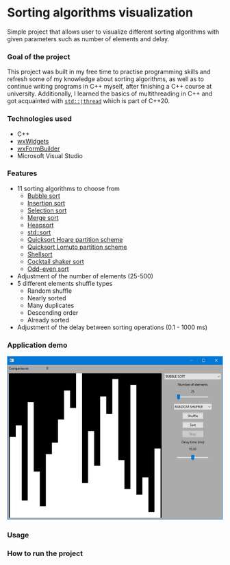 
# Sorting algorithms visualization

Simple project that allows user to visualize different sorting algorithms with given parameters such as number of elements and delay.

### Goal of the project
This project was built in my free time to practise programming skills and refresh some of my knowledge about sorting algorithms, as well as to continue writing programs in C++ myself, after finishing a C++ course at university. Additionally, I learned the basics of multithreading in C++ and got acquainted with [`std::jthread`](https://en.cppreference.com/w/cpp/thread/jthread) which is part of C++20.
 
### Technologies used
- C++
- [wxWidgets](https://www.wxwidgets.org/)
- [wxFormBuilder](https://sourceforge.net/projects/wxformbuilder/)
- Microsoft Visual Studio

### Features
- 11 sorting algorithms to choose from
    - [Bubble sort](https://en.wikipedia.org/wiki/Bubble_sort) 
    - [Insertion sort](https://en.wikipedia.org/wiki/Insertion_sort)
    - [Selection sort](https://en.wikipedia.org/wiki/Selection_sort)
    - [Merge sort](https://en.wikipedia.org/wiki/Merge_sort)
    - [Heapsort](https://en.wikipedia.org/wiki/Heapsort)
    - [std::sort](https://en.cppreference.com/w/cpp/algorithm/sort)
    - [Quicksort Hoare partition scheme](https://en.wikipedia.org/wiki/Quicksort#Hoare_partition_scheme)
    - [Quicksort Lomuto partition scheme](https://en.wikipedia.org/wiki/Quicksort#Lomuto_partition_scheme)
    - [Shellsort](https://en.wikipedia.org/wiki/Shellsort)
    - [Cocktail shaker sort](https://en.wikipedia.org/wiki/Cocktail_shaker_sort)
    - [Odd–even sort](https://en.wikipedia.org/wiki/Odd%E2%80%93even_sort)
- Adjustment of the number of elements (25-500)
- 5 different elements shuffle types
    - Random shuffle
    - Nearly sorted
    - Many duplicates
    - Descending order
    - Already sorted
- Adjustment of the delay between sorting operations (0.1 - 1000 ms)

### Application demo

![alt text](https://github.com/gitWitkowski/Sorting-visualization/blob/main/Demo/start_gui.jpg)

### Usage

### How to run the project